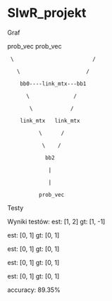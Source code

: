 # SIwR_projekt



Graf 


prob_vec                      prob_vec

     \                         /
     
       \                     /
       
        bb0----link_mtx---bb1
        
          \              /
          
           \            /
           
        link_mtx   link_mtx   
        
              \      /
              
               \    /
               
                bb2
                
                 |
                 
                 |
                 
              prob_vec

Testy


Wyniki testów:
est: [1, 2] gt: [1, -1]

est: [0, 1] gt: [0, 1]

est: [0, 1] gt: [0, 1]

est: [0, 1] gt: [0, 1]

est: [0, 1] gt: [0, 1]

accuracy: 89.35%
